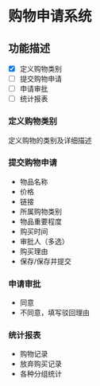 # 购物申请系统
## 功能描述
* [x] 定义购物类别
* [ ] 提交购物申请
* [ ] 申请审批
* [ ] 统计报表

### 定义购物类别
定义购物的类别及详细描述

### 提交购物申请
* 物品名称
* 价格
* 链接
* 所属购物类别
* 物品重要程度
* 购买时间
* 审批人（多选）
* 购买理由
* 保存/保存并提交

### 申请审批
* 同意
* 不同意，填写驳回理由

### 统计报表
* 购物记录
* 放弃购买记录
* 各种分组统计